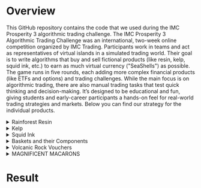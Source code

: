 # Overview 

This GitHub repository contains the code that we used during the IMC Prosperity 3 algorithmic trading challenge. The IMC Prosperity 3 Algorithmic Trading Challenge was an international, two-week online competition organized by IMC Trading. Participants work in teams and act as representatives of virtual islands in a simulated trading world. Their goal is to write algorithms that buy and sell fictional products (like resin, kelp, squid ink, etc.) to earn as much virtual currency ("SeaShells") as possible. The game runs in five rounds, each adding more complex financial products (like ETFs and options) and trading challenges. While the main focus is on algorithmic trading, there are also manual trading tasks that test quick thinking and decision-making. It’s designed to be educational and fun, giving students and early-career participants a hands-on feel for real-world trading strategies and markets. Below you can find our strategy for the individual products.

<details>
  <summary>Rainforest Resin</summary>
  
</details>

<details>
  <summary>Kelp</summary>
  
</details>

<details>
  <summary>Squid Ink</summary>
  
</details>

<details>
  <summary>Baskets and their Components</summary>
  
</details>

<details>
  <summary>Volcanic Rock Vouchers</summary>
  
</details>

</details>

<details>
  <summary>MAGNIFICENT MACARONS</summary>
  
</details>

# Result
